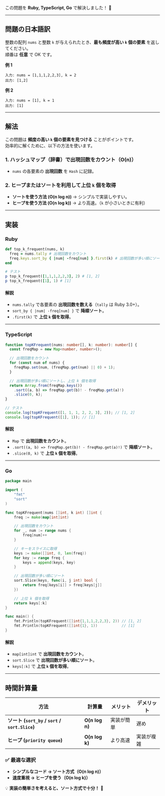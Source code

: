 この問題を **Ruby, TypeScript, Go** で解決しました！ 🚀

---

## **問題の日本語訳**

整数の配列 `nums` と整数 `k` が与えられたとき、**最も頻度が高い `k` 個の要素** を返してください。  
順番は **任意** で OK です。

**例 1**

```plaintext
入力: nums = [1,1,1,2,2,3], k = 2
出力: [1,2]
```

**例 2**

```plaintext
入力: nums = [1], k = 1
出力: [1]
```

---

## **解法**

この問題は **頻度の高い `k` 個の要素を見つける** ことがポイントです。  
効率的に解くために、以下の方法を使います。

### **1. ハッシュマップ（辞書）で出現回数をカウント**（O(n)）

- `nums` の各要素の **出現回数** を `Hash` に記録。

### **2. ヒープまたはソートを利用して上位 `k` 個を取得**

- **ソートを使う方法 (O(n log n))** → シンプルで実装しやすい。
- **ヒープを使う方法 (O(n log k))** → より高速。（`k` が小さいときに有利）

---

## **実装**

### **Ruby**

```ruby
def top_k_frequent(nums, k)
  freq = nums.tally # 出現回数をカウント
  freq.keys.sort_by { |num| -freq[num] }.first(k) # 出現回数が多い順にソート
end

# テスト
p top_k_frequent([1,1,1,2,2,3], 2) # [1, 2]
p top_k_frequent([1], 1) # [1]
```

#### **解説**

- `nums.tally` で各要素の **出現回数を数える**（`tally` は Ruby 3.0+）。
- `sort_by { |num| -freq[num] }` で **降順ソート**。
- `.first(k)` で **上位 `k` 個を取得**。

---

### **TypeScript**

```typescript
function topKFrequent(nums: number[], k: number): number[] {
  const freqMap = new Map<number, number>();

  // 出現回数をカウント
  for (const num of nums) {
    freqMap.set(num, (freqMap.get(num) || 0) + 1);
  }

  // 出現回数が多い順にソートし、上位 k 個を取得
  return Array.from(freqMap.keys())
    .sort((a, b) => freqMap.get(b)! - freqMap.get(a)!)
    .slice(0, k);
}

// テスト
console.log(topKFrequent([1, 1, 1, 2, 2, 3], 2)); // [1, 2]
console.log(topKFrequent([1], 1)); // [1]
```

#### **解説**

- `Map` で **出現回数をカウント**。
- `.sort((a, b) => freqMap.get(b)! - freqMap.get(a)!)` で **降順ソート**。
- `.slice(0, k)` で **上位 `k` 個を取得**。

---

### **Go**

```go
package main

import (
	"fmt"
	"sort"
)

func topKFrequent(nums []int, k int) []int {
	freq := make(map[int]int)

	// 出現回数をカウント
	for _, num := range nums {
		freq[num]++
	}

	// キーをスライスに取得
	keys := make([]int, 0, len(freq))
	for key := range freq {
		keys = append(keys, key)
	}

	// 出現回数が多い順にソート
	sort.Slice(keys, func(i, j int) bool {
		return freq[keys[i]] > freq[keys[j]]
	})

	// 上位 k 個を取得
	return keys[:k]
}

func main() {
	fmt.Println(topKFrequent([]int{1,1,1,2,2,3}, 2)) // [1, 2]
	fmt.Println(topKFrequent([]int{1}, 1))           // [1]
}
```

#### **解説**

- `map[int]int` で **出現回数をカウント**。
- `sort.Slice` で **出現回数が多い順にソート**。
- `keys[:k]` で **上位 `k` 個を取得**。

---

## **時間計算量**

| 方法                                           | 計算量         | メリット   | デメリット |
| ---------------------------------------------- | -------------- | ---------- | ---------- |
| **ソート (`sort_by` / `sort` / `sort.Slice`)** | **O(n log n)** | 実装が簡単 | 遅め       |
| **ヒープ (`priority queue`)**                  | **O(n log k)** | より高速   | 実装が複雑 |

### **✅ 最適な選択**

- **シンプルなコード → ソート方式（O(n log n)）**
- **速度重視 → ヒープを使う（O(n log k)）**

💡 **実装の簡単さを考えると、ソート方式で十分！** 🚀
